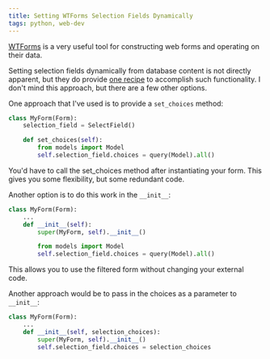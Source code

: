 ```yaml
---
title: Setting WTForms Selection Fields Dynamically
tags: python, web-dev
---
```


[WTForms](http://wtforms.readthedocs.org/en/latest/) is a very useful tool for constructing web forms and operating on their data.

Setting selection fields dynamically from database content is not directly apparent, but they do provide [one recipe](http://wtforms.readthedocs.org/en/latest/specific_problems.html#dynamic-form-composition) to accomplish such functionality. I don't mind this approach, but there are a few other options.

One approach that I've used is to provide a `set_choices` method:

~~~ python
class MyForm(Form):
    selection_field = SelectField()

    def set_choices(self):
        from models import Model
        self.selection_field.choices = query(Model).all()
~~~

You'd have to call the set_choices method after instantiating your form. This gives you some flexibility, but some redundant code.

Another option is to do this work in the `__init__`:

~~~ python
class MyForm(Form):
    ...
    def __init__(self):
        super(MyForm, self).__init__()

        from models import Model
        self.selection_field.choices = query(Model).all()
~~~

This allows you to use the filtered form without changing your external code.

Another approach would be to pass in the choices as a parameter to `__init__`:

~~~ python
class MyForm(Form):
    ...
    def __init__(self, selection_choices):
        super(MyForm, self).__init__()
        self.selection_field.choices = selection_choices
~~~

